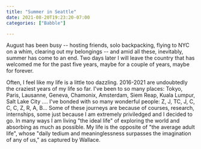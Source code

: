 ```yaml
---
title: "Summer in Seattle"
date: 2021-08-20T19:23:20-07:00
categories: ["Babble"]

---
```


August has been busy -- hosting friends, solo backpacking, flying to NYC on a whim, clearing out my belongings  -- and amid all these, inevitably, summer has come to an end. Two days later I will leave the country that has welcomed me for the past five years, maybe for a couple of years, maybe for forever.

Often, I feel like my life is a little too dazzling. 2016-2021 are undoubtedly the craziest years of my life so far. I've been to so many places: Tokyo, Paris, Lausanne, Geneva, Chamonix, Amsterdam, Siem Reap, Kuala Lumpur, Salt Lake City .... I've bonded with so many wonderful people: Z, J, TC, J, C, C, C, Z, R, A, B... Some of these journeys are because of courses, research, internships, some just because I am extremely priviledged and I decided to go. In many ways I am living "the ideal life" of exploring the world and absorbing as much as possible. My life is the opposite of "the average adult life", whose "daily tedium and meaninglessness surpasses the imagination of any of us," as captured by Wallace. 



